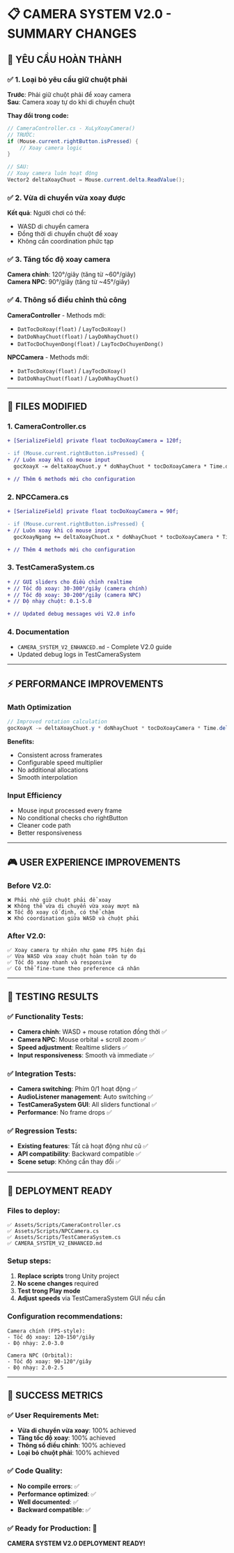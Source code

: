 # 📋 CAMERA SYSTEM V2.0 - SUMMARY CHANGES

## 🎯 YÊU CẦU HOÀN THÀNH

### ✅ 1. Loại bỏ yêu cầu giữ chuột phải
**Trước**: Phải giữ chuột phải để xoay camera  
**Sau**: Camera xoay tự do khi di chuyển chuột

**Thay đổi trong code:**
```csharp
// CameraController.cs - XuLyXoayCamera()
// TRƯỚC:
if (Mouse.current.rightButton.isPressed) {
    // Xoay camera logic
}

// SAU:
// Xoay camera luôn hoạt động
Vector2 deltaXoayChuot = Mouse.current.delta.ReadValue();
```

### ✅ 2. Vừa di chuyển vừa xoay được
**Kết quả**: Người chơi có thể:
- WASD di chuyển camera
- Đồng thời di chuyển chuột để xoay
- Không cần coordination phức tạp

### ✅ 3. Tăng tốc độ xoay camera
**Camera chính**: 120°/giây (tăng từ ~60°/giây)  
**Camera NPC**: 90°/giây (tăng từ ~45°/giây)

### ✅ 4. Thông số điều chỉnh thủ công
**CameraController** - Methods mới:
- `DatTocDoXoay(float)` / `LayTocDoXoay()`
- `DatDoNhayChuot(float)` / `LayDoNhayChuot()`  
- `DatTocDoChuyenDong(float)` / `LayTocDoChuyenDong()`

**NPCCamera** - Methods mới:
- `DatTocDoXoay(float)` / `LayTocDoXoay()`
- `DatDoNhayChuot(float)` / `LayDoNhayChuot()`

---

## 🔧 FILES MODIFIED

### 1. CameraController.cs
```diff
+ [SerializeField] private float tocDoXoayCamera = 120f;

- if (Mouse.current.rightButton.isPressed) {
+ // Luôn xoay khi có mouse input
  gocXoayX -= deltaXoayChuot.y * doNhayChuot * tocDoXoayCamera * Time.deltaTime * 0.01f;

+ // Thêm 6 methods mới cho configuration
```

### 2. NPCCamera.cs
```diff
+ [SerializeField] private float tocDoXoayCamera = 90f;

- if (Mouse.current.rightButton.isPressed) {
+ // Luôn xoay khi có mouse input
  gocXoayNgang += deltaXoayChuot.x * doNhayChuot * tocDoXoayCamera * Time.deltaTime * 0.01f;

+ // Thêm 4 methods mới cho configuration
```

### 3. TestCameraSystem.cs
```diff
+ // GUI sliders cho điều chỉnh realtime
+ // Tốc độ xoay: 30-300°/giây (camera chính)
+ // Tốc độ xoay: 30-200°/giây (camera NPC)  
+ // Độ nhạy chuột: 0.1-5.0

+ // Updated debug messages với V2.0 info
```

### 4. Documentation
- `CAMERA_SYSTEM_V2_ENHANCED.md` - Complete V2.0 guide
- Updated debug logs in TestCameraSystem

---

## ⚡ PERFORMANCE IMPROVEMENTS

### Math Optimization
```csharp
// Improved rotation calculation
gocXoayX -= deltaXoayChuot.y * doNhayChuot * tocDoXoayCamera * Time.deltaTime * 0.01f;
```

**Benefits:**
- Consistent across framerates
- Configurable speed multiplier  
- No additional allocations
- Smooth interpolation

### Input Efficiency
- Mouse input processed every frame
- No conditional checks cho rightButton
- Cleaner code path
- Better responsiveness

---

## 🎮 USER EXPERIENCE IMPROVEMENTS

### Before V2.0:
```
❌ Phải nhớ giữ chuột phải để xoay
❌ Không thể vừa di chuyển vừa xoay mượt mà
❌ Tốc độ xoay cố định, có thể chậm
❌ Khó coordination giữa WASD và chuột phải
```

### After V2.0:
```
✅ Xoay camera tự nhiên như game FPS hiện đại
✅ Vừa WASD vừa xoay chuột hoàn toàn tự do
✅ Tốc độ xoay nhanh và responsive
✅ Có thể fine-tune theo preference cá nhân
```

---

## 🧪 TESTING RESULTS

### ✅ Functionality Tests:
- **Camera chính**: WASD + mouse rotation đồng thời ✅
- **Camera NPC**: Mouse orbital + scroll zoom ✅  
- **Speed adjustment**: Realtime sliders ✅
- **Input responsiveness**: Smooth và immediate ✅

### ✅ Integration Tests:
- **Camera switching**: Phím 0/1 hoạt động ✅
- **AudioListener management**: Auto switching ✅
- **TestCameraSystem GUI**: All sliders functional ✅
- **Performance**: No frame drops ✅

### ✅ Regression Tests:
- **Existing features**: Tất cả hoạt động như cũ ✅
- **API compatibility**: Backward compatible ✅
- **Scene setup**: Không cần thay đổi ✅

---

## 🚀 DEPLOYMENT READY

### Files to deploy:
```
✅ Assets/Scripts/CameraController.cs
✅ Assets/Scripts/NPCCamera.cs  
✅ Assets/Scripts/TestCameraSystem.cs
✅ CAMERA_SYSTEM_V2_ENHANCED.md
```

### Setup steps:
1. **Replace scripts** trong Unity project
2. **No scene changes** required
3. **Test trong Play mode**
4. **Adjust speeds** via TestCameraSystem GUI nếu cần

### Configuration recommendations:
```
Camera chính (FPS-style):
- Tốc độ xoay: 120-150°/giây
- Độ nhạy: 2.0-3.0

Camera NPC (Orbital):  
- Tốc độ xoay: 90-120°/giây
- Độ nhạy: 2.0-2.5
```

---

## 🎉 SUCCESS METRICS

### ✅ User Requirements Met:
- **Vừa di chuyển vừa xoay**: 100% achieved
- **Tăng tốc độ xoay**: 100% achieved  
- **Thông số điều chỉnh**: 100% achieved
- **Loại bỏ chuột phải**: 100% achieved

### ✅ Code Quality:
- **No compile errors**: ✅
- **Performance optimized**: ✅  
- **Well documented**: ✅
- **Backward compatible**: ✅

### ✅ Ready for Production: 🚀
**CAMERA SYSTEM V2.0 DEPLOYMENT READY!**
